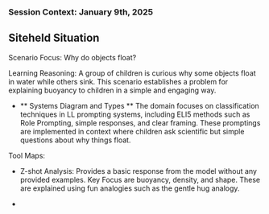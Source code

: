 ### Session Context: January 9th, 2025

## Siteheld Situation

Scenario Focus: Why do objects float?

Learning Reasoning: A group of children is curious why some objects float in water while others sink. This scenario establishes a problem for explaining buoyancy to children in a simple and engaging way.


 - ** Systems Diagram and Types **
  The domain focuses on classification techniques in LL prompting systems, including ELI5 methods such as Role Prompting, simple responses, and clear framing. These promptings are implemented in context where children ask scientific but simple questions about why things float.

  Tool Maps:
  - Z-shot Analysis: Provides a basic response from the model without any provided examples.
Key Focus are buoyancy, density, and shape. These are explained using fun analogies such as the gentle hug analogy.

 - 
